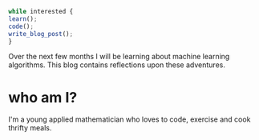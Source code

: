 ```javascript
while interested {
learn();
code();
write_blog_post();
}
```

Over the next few months I will be learning about machine learning algorithms. This blog contains reflections upon these adventures.

# who am I?

I'm a young applied mathematician who loves to code, exercise and cook thrifty meals.
